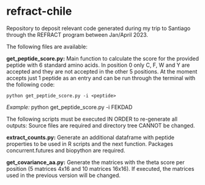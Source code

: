# refract-chile
Repository to deposit relevant code generated during my trip to Santiago through the REFRACT program between Jan/April 2023.

The following files are available:

**get_peptide_score.py:** Main function to calculate the score for the provided peptide with 6 standard amino acids.
In position 0 only C, F, W and Y are accepted and they are not accepted in the other 5 positions.
At the moment accepts just 1 peptide as an entry and can be run through the terminal with the following code:

```
python get_peptide_score.py -i <peptide>
```

*Example:* python get_peptide_score.py -i FEKDAD

The following scripts must be executed IN ORDER to re-generate all outputs:
Source files are required and directory tree CANNOT be changed.

**extract_counts.py:** Generate an additional dataframe with peptide properties to be used in R scripts and the next function.
Packages concurrent.futures and biopython are required.

**get_covariance_aa.py:** Generate the matrices with the theta score per position (5 matrices 4x16 and 10 matrices 16x16).
If executed, the matrices used in the previous version will be changed.
